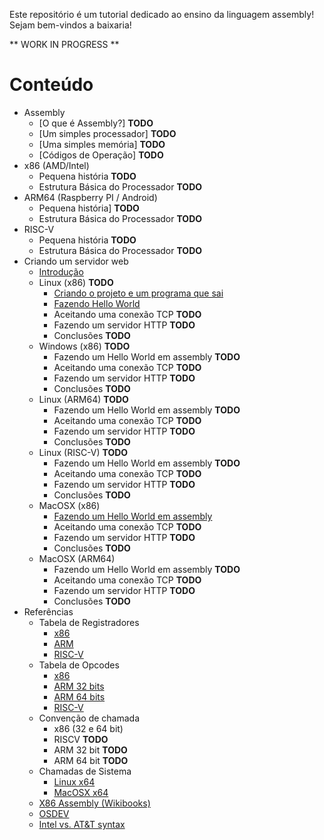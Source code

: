 
Este repositório é um tutorial dedicado ao ensino da linguagem assembly! Sejam bem-vindos a baixaria!

** WORK IN PROGRESS **

Conteúdo
========

* Assembly
  * [O que é Assembly?] **TODO**
  * [Um simples processador] **TODO**
  * [Uma simples memória] **TODO**
  * [Códigos de Operação] **TODO**
* x86 (AMD/Intel)
  * Pequena história **TODO**
  * Estrutura Básica do Processador **TODO**
* ARM64 (Raspberry PI / Android)
  * Pequena história] **TODO**
  * Estrutura Básica do Processador **TODO**
* RISC-V
  * Pequena história **TODO**
  * Estrutura Básica do Processador **TODO**
* Criando um servidor web
  * [Introdução](/webserver/intro)
  * Linux (x86) **TODO**
    * [Criando o projeto e um programa que sai](/webserver/linux/part0)
    * [Fazendo Hello World](/webserver/linux/part1)
    * Aceitando uma conexão TCP **TODO**
    * Fazendo um servidor HTTP **TODO**
    * Conclusões **TODO**
  * Windows (x86) **TODO**
    * Fazendo um Hello World em assembly **TODO**
    * Aceitando uma conexão TCP **TODO**
    * Fazendo um servidor HTTP **TODO**
    * Conclusões **TODO**
  * Linux (ARM64) **TODO**
    * Fazendo um Hello World em assembly **TODO**
    * Aceitando uma conexão TCP **TODO**
    * Fazendo um servidor HTTP **TODO**
    * Conclusões **TODO**
  * Linux (RISC-V) **TODO**
    * Fazendo um Hello World em assembly **TODO**
    * Aceitando uma conexão TCP **TODO**
    * Fazendo um servidor HTTP **TODO**
    * Conclusões **TODO**
  * MacOSX (x86)
    * [Fazendo um Hello World em assembly](/webserver/macosx/part0)
    * Aceitando uma conexão TCP **TODO**
    * Fazendo um servidor HTTP **TODO**
    * Conclusões **TODO**
  * MacOSX (ARM64)
    * Fazendo um Hello World em assembly **TODO** 
    * Aceitando uma conexão TCP **TODO**
    * Fazendo um servidor HTTP **TODO**
    * Conclusões **TODO**
* Referências
  * Tabela de Registradores
    * [x86](/registers/x86)
    * [ARM](/registers/arm)
    * [RISC-V](/registers/riscv)
  * Tabela de Opcodes
    * [x86](/opcodes/x86)
    * [ARM 32 bits](/opcodes/arm)
    * [ARM 64 bits](/opcodes/arm64)
    * [RISC-V](/opcodes/riscv)
  * Convenção de chamada
    * x86 (32 e 64 bit)
    * RISCV **TODO**
    * ARM 32 bit **TODO**
    * ARM 64 bit **TODO**
  * Chamadas de Sistema
    * [Linux x64](/syscall/linux-amd64)
    * [MacOSX x64](/syscall/darwin-amd64)
  * [X86 Assembly (Wikibooks)](https://en.wikibooks.org/wiki/X86_Assembly)
  * [OSDEV](https://wiki.osdev.org/Expanded_Main_Page)
  * [Intel vs. AT&T syntax](http://staffwww.fullcoll.edu/aclifton/courses/cs241/syntax.html)